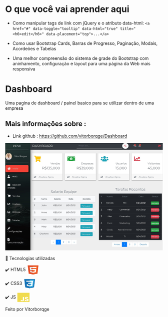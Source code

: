 # O que você vai aprender aqui

- Como manipular tags de link com jQuery e o atributo data-html: `<a href="#" data-toggle="tooltip" data-html="true" title="<h6>edit</h6>" data-placement="top">...</a>`

- Como usar Bootstrap Cards, Barras de Progresso, Paginação, Modais, Acordeões e Tabelas

- Uma melhor compreensão do sistema de grade do Bootstrap com aninhamento, configuração e layout para uma página da Web mais responsiva

# Dashboard

Uma pagina de dashboard / painel basico para se utilizar dentro de uma empresa

## Mais informações sobre : 

- Link github : https://github.com/vitorborqge/Dashboard

<p align="left">
  <a href='https://github.com/vitorborqge/Dashboard'>
  <img src="images/dashboard.jpeg" width="700" title="dashboard">
  <!-- <img src="images/dashboard.jpeg" width="700" title="dashboard"> -->
  </a>
</p>
 

🚀 Tecnologias utilizadas

✔️ HTML5 <img align="center" alt="Vitor-HTML" height="30" width="40" src="https://raw.githubusercontent.com/devicons/devicon/master/icons/html5/html5-original.svg">
  

✔️ CSS3 <img align="center" alt="Vitor-CSS" height="30" width="40" src="https://raw.githubusercontent.com/devicons/devicon/master/icons/css3/css3-original.svg">

✔️ JS <img align="center" alt="Vitor-JS" height="30" width="40" src="https://raw.githubusercontent.com/devicons/devicon/master/icons/javascript/javascript-plain.svg">
  </div>
  
  Feito por Vitorborqge
